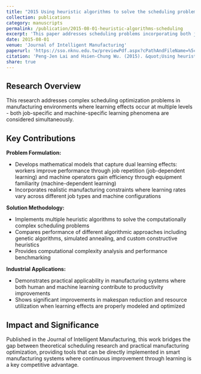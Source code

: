 ```yaml
---
title: "2015 Using heuristic algorithms to solve the scheduling problems with job-dependent and machine-dependent learning effects"
collection: publications
category: manuscripts
permalink: /publication/2015-08-01-heuristic-algorithms-scheduling
excerpt: 'This paper addresses scheduling problems incorporating both job-dependent and machine-dependent learning effects using heuristic algorithms.'
date: 2015-08-01
venue: 'Journal of Intelligent Manufacturing'
paperurl: 'https://sso.nknu.edu.tw/previewPdf.aspx?cPathAndFileName=%5cNknuTeacher%5c1673%5cC_Book1%5c20160801133751_IJM%e6%8e%a5%e5%8f%97%e8%88%87%e6%86%b2%e5%bf%a0201308.pdf'
citation: 'Peng-Jen Lai and Hsien-Chung Wu. (2015). &quot;Using heuristic algorithms to solve the scheduling problems with job-dependent and machine-dependent learning effects.&quot; <i>Journal of Intelligent Manufacturing</i>. Volume 26, Issue 4, pp 691-701.'
share: true
---
```


## Research Overview

This research addresses complex scheduling optimization problems in manufacturing environments where learning effects occur at multiple levels - both job-specific and machine-specific learning phenomena are considered simultaneously.

## Key Contributions

**Problem Formulation:**
- Develops mathematical models that capture dual learning effects: workers improve performance through job repetition (job-dependent learning) and machine operators gain efficiency through equipment familiarity (machine-dependent learning)
- Incorporates realistic manufacturing constraints where learning rates vary across different job types and machine configurations

**Solution Methodology:**
- Implements multiple heuristic algorithms to solve the computationally complex scheduling problems
- Compares performance of different algorithmic approaches including genetic algorithms, simulated annealing, and custom constructive heuristics
- Provides computational complexity analysis and performance benchmarking

**Industrial Applications:**
- Demonstrates practical applicability in manufacturing systems where both human and machine learning contribute to productivity improvements
- Shows significant improvements in makespan reduction and resource utilization when learning effects are properly modeled and optimized

## Impact and Significance

Published in the Journal of Intelligent Manufacturing, this work bridges the gap between theoretical scheduling research and practical manufacturing optimization, providing tools that can be directly implemented in smart manufacturing systems where continuous improvement through learning is a key competitive advantage.
